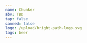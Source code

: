 ```yaml
---
name: Chunker
abv: TBD
tap: false
canned: false
logo: /upload/bright-path-logo.svg
tags: beer
---
```

